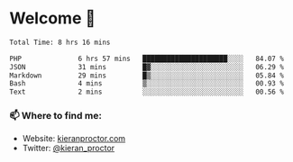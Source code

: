 # Welcome 🦘

<!--START_SECTION:waka-->

```txt
Total Time: 8 hrs 16 mins

PHP              6 hrs 57 mins   █████████████████████░░░░   84.07 %
JSON             31 mins         █▓░░░░░░░░░░░░░░░░░░░░░░░   06.29 %
Markdown         29 mins         █▒░░░░░░░░░░░░░░░░░░░░░░░   05.84 %
Bash             4 mins          ▒░░░░░░░░░░░░░░░░░░░░░░░░   00.93 %
Text             2 mins          ░░░░░░░░░░░░░░░░░░░░░░░░░   00.56 %
```

<!--END_SECTION:waka-->

### 📫 Where to find me:

-   Website: [kieranproctor.com](https://kieranproctor.com/)
-   Twitter: [@kieran_proctor](https://twitter.com/kieran_proctor)

